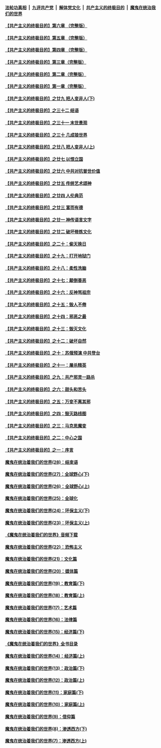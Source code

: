 ####  [法轮功真相](../../../../basic/blob/master/README.md?t=09192339) &nbsp;|&nbsp; [九评共产党](../../../../9ping.md/blob/master/README.md?t=09192339) &nbsp;|&nbsp; [解体党文化](../../../../jtdwh.md/blob/master/README.md?t=09192339)  &nbsp;|&nbsp; [共产主义的终极目的](../../../../gczydzjmd.md/blob/master/README.md?t=09192339) &nbsp;|&nbsp; [魔鬼在统治我们的世界](../../../../mgztzwmdsj.md/blob/master/README.md?t=09192339) 

#### [【共产主义的终极目的】第六章 （完整版）](../pages/nsc422/n11428913.md?t=09192339) 

#### [【共产主义的终极目的】第五章 （完整版）](../pages/nsc422/n11428912.md?t=09192339) 

#### [【共产主义的终极目的】第四章 （完整版）](../pages/nsc422/n11428907.md?t=09192339) 

#### [【共产主义的终极目的】第三章（完整版）](../pages/nsc422/n11428848.md?t=09192339) 

#### [【共产主义的终极目的】第二章（完整版）](../pages/nsc422/n11428831.md?t=09192339) 

#### [【共产主义的终极目的】第一章（完整版）](../pages/nsc422/n11417651.md?t=09192339) 

#### [【共产主义的终极目的】之廿九 把人变非人(下)](../pages/nsc422/n11344140.md?t=09192339) 

#### [【共产主义的终极目的】之三十二 结语](../pages/nsc422/n11360535.md?t=09192339) 

#### [【共产主义的终极目的】之三十一 末世景观](../pages/nsc422/n11351129.md?t=09192339) 

#### [【共产主义的终极目的】之三十 几成狼世界](../pages/nsc422/n11348280.md?t=09192339) 

#### [【共产主义的终极目的】之廿八 把人变非人(上)](../pages/nsc422/n11340492.md?t=09192339) 

#### [【共产主义的终极目的】之廿七 以恨立国](../pages/nsc422/n11336944.md?t=09192339) 

#### [【共产主义的终极目的】之廿六 中共对抗普世价值](../pages/nsc422/n11324785.md?t=09192339) 

#### [【共产主义的终极目的】之廿五 传统艺术颂神](../pages/nsc422/n11296396.md?t=09192339) 

#### [【共产主义的终极目的】之廿四 人伦典范](../pages/nsc422/n11296397.md?t=09192339) 

#### [【共产主义的终极目的】之廿三 富而有德](../pages/nsc422/n11283598.md?t=09192339) 

#### [【共产主义的终极目的】之廿一 神传语言文字](../pages/nsc422/n11263265.md?t=09192339) 

#### [【共产主义的终极目的】之廿二 破坏修炼文化](../pages/nsc422/n11245728.md?t=09192339) 

#### [【共产主义的终极目的】之二十：偷天换日](../pages/nsc422/n11238846.md?t=09192339) 

#### [【共产主义的终极目的】之十九：打开地狱门](../pages/nsc422/n11206376.md?t=09192339) 

#### [【共产主义的终极目的】之十八：柔性洗脑](../pages/nsc422/n11199994.md?t=09192339) 

#### [【共产主义的终极目的】之十七：颠倒善恶](../pages/nsc422/n11179782.md?t=09192339) 

#### [【共产主义的终极目的】之十六：反神骂祖宗](../pages/nsc422/n11166798.md?t=09192339) 

#### [【共产主义的终极目的】之十五：毁人不倦](../pages/nsc422/n11166792.md?t=09192339) 

#### [【共产主义的终极目的】之十四：邪恶之最](../pages/nsc422/n11150249.md?t=09192339) 

#### [【共产主义的终极目的】之十三：毁灭文化](../pages/nsc422/n11135227.md?t=09192339) 

#### [【共产主义的终极目的】之十二：破坏自然](../pages/nsc422/n11135214.md?t=09192339) 

#### [【共产主义的终极目的】之十：苏俄预演 中共登台](../pages/nsc422/n11118424.md?t=09192339) 

#### [【共产主义的终极目的】之十一：屠杀精英](../pages/nsc422/n11118442.md?t=09192339) 

#### [【共产主义的终极目的】之九：共产邪灵一路杀](../pages/nsc422/n11114139.md?t=09192339) 

#### [【共产主义的终极目的】之六：甜头和苦头](../pages/nsc422/n11096971.md?t=09192339) 

#### [【共产主义的终极目的】之五：万变不离其邪](../pages/nsc422/n11091285.md?t=09192339) 

#### [【共产主义的终极目的】之四：毁灭路线图](../pages/nsc422/n11086284.md?t=09192339) 

#### [【共产主义的终极目的】之三：马克思魔变](../pages/nsc422/n11061941.md?t=09192339) 

#### [【共产主义的终极目的】之二：中心之国](../pages/nsc422/n11047728.md?t=09192339) 

#### [【共产主义的终极目的】之一：序言](../pages/nsc422/n11086077.md?t=09192339) 

#### [魔鬼在统治着我们的世界(28)：结束语](../pages/nsc422/n10936246.md?t=09192339) 

#### [魔鬼在统治着我们的世界(27)：全球野心(下)](../pages/nsc422/n10928319.md?t=09192339) 

#### [魔鬼在统治着我们的世界(26)：全球野心(上)](../pages/nsc422/n10900318.md?t=09192339) 

#### [魔鬼在统治着我们的世界(25)：全球化](../pages/nsc422/n10788205.md?t=09192339) 

#### [魔鬼在统治着我们的世界(24)：环保主义(下)](../pages/nsc422/n10695307.md?t=09192339) 

#### [魔鬼在统治着我们的世界(23)：环保主义(上)](../pages/nsc422/n10688613.md?t=09192339) 

#### [《魔鬼在统治着我们的世界》音频下载](../pages/nsc422/n10635553.md?t=09192339) 

#### [魔鬼在统治着我们的世界(22)：恐怖主义](../pages/nsc422/n10614727.md?t=09192339) 

#### [魔鬼在统治着我们的世界(21)：文化篇](../pages/nsc422/n10597706.md?t=09192339) 

#### [魔鬼在统治着我们的世界(20)：媒体篇](../pages/nsc422/n10586579.md?t=09192339) 

#### [魔鬼在统治着我们的世界(19)：教育篇(下)](../pages/nsc422/n10564808.md?t=09192339) 

#### [魔鬼在统治着我们的世界(18)：教育篇(上)](../pages/nsc422/n10526970.md?t=09192339) 

#### [魔鬼在统治着我们的世界(17)：艺术篇](../pages/nsc422/n10499093.md?t=09192339) 

#### [魔鬼在统治着我们的世界(16)：法律篇](../pages/nsc422/n10485969.md?t=09192339) 

#### [魔鬼在统治着我们的世界(15)：经济篇(下)](../pages/nsc422/n10469975.md?t=09192339) 

#### [《魔鬼在统治着我们的世界》全书目录](../pages/nsc422/n10464261.md?t=09192339) 

#### [魔鬼在统治着我们的世界(14)：经济篇(上)](../pages/nsc422/n10457370.md?t=09192339) 

#### [魔鬼在统治着我们的世界(13)：政治篇(下)](../pages/nsc422/n10448270.md?t=09192339) 

#### [魔鬼在统治着我们的世界(12)：政治篇(上)](../pages/nsc422/n10444576.md?t=09192339) 

#### [魔鬼在统治着我们的世界(11)：家庭篇(下)](../pages/nsc422/n10440961.md?t=09192339) 

#### [魔鬼在统治着我们的世界(10)：家庭篇(上)](../pages/nsc422/n10435448.md?t=09192339) 

#### [魔鬼在统治着我们的世界(9)：信仰篇](../pages/nsc422/n10432159.md?t=09192339) 

#### [魔鬼在统治着我们的世界(8)：渗透西方(下)](../pages/nsc422/n10429603.md?t=09192339) 

#### [魔鬼在统治着我们的世界(7)：渗透西方(上)](../pages/nsc422/n10426013.md?t=09192339) 

